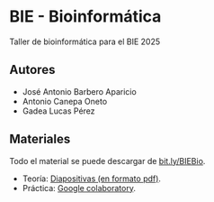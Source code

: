# BIE - Bioinformática

Taller de bioinformática para el BIE 2025

## Autores
- José Antonio Barbero Aparicio
- Antonio Canepa Oneto
- Gadea Lucas Pérez

## Materiales
Todo el material se puede descargar de [bit.ly/BIEBio](https://bit.ly/BIEBio).

- Teoría: [Diapositivas (en formato pdf)](https://github.com/JoseBarbero/BIEBioinformatica/blob/main/Presentacion/Presentacion.pdf).
- Práctica: [Google colaboratory](https://colab.research.google.com/).
